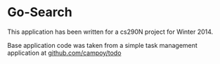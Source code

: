 Go-Search
========

This application has been written for a cs290N project for Winter 2014.

Base application code was taken from a simple task management application at [github.com/campoy/todo](http://github.com/campoy/todo)

